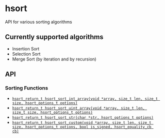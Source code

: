 # hsort
API for various sorting algorithms

## Currently supported algorithms
* Insertion Sort
* Selection Sort
* Merge Sort (by iteration and by recursion)

## API

### Sorting Functions
* [`hsort_return_t hsort_sort_int_array(void *array, size_t len, size_t size, hsort_options_t options)`](hsort_sort_int_array)
* [`hsort_return_t hsort_sort_uint_array(void *array, size_t len, size_t size, hsort_options_t options)`](hsort_sort_uint_array)
* [`hsort_return_t hsort_sort_str(char *str, hsort_options_t options)`](hsort_sort_str)
* [`hsort_return_t hsort_sort_custom(void *array, size_t len, size_t size, hsort_options_t options, bool is_signed, hsort_equality_cb cb)`](hsort_sort_custom)

